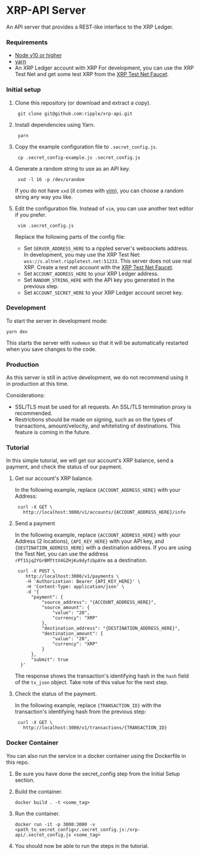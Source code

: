 # XRP-API Server

An API server that provides a REST-like interface to the XRP Ledger.

### Requirements

- [Node v10 or higher](https://nodejs.org/en/download/)
- [yarn](https://yarnpkg.com/en/)
- An XRP Ledger account with XRP
    For development, you can use the XRP Test Net and get some test XRP from the [XRP Test Net Faucet](https://developers.ripple.com/xrp-test-net-faucet.html).

### Initial setup

1. Clone this repository (or download and extract a copy).

        git clone git@github.com:ripple/xrp-api.git

2. Install dependencies using Yarn.

        yarn

3. Copy the example configuration file to `.secret_config.js`.

        cp .secret_config-example.js .secret_config.js

4. Generate a random string to use as an API key.

        xxd -l 16 -p /dev/urandom

    If you do not have `xxd` (it comes with [vim](https://www.vim.org/)), you can choose a random string any way you like.

5. Edit the configuration file. Instead of `vim`, you can use another text editor if you prefer.

        vim .secret_config.js

    Replace the following parts of the config file:

    - Set `SERVER_ADDRESS_HERE` to a rippled server's websockets address. In development, you may use the XRP Test Net: `wss://s.altnet.rippletest.net:51233`. This server does not use real XRP. Create a test net account with the [XRP Test Net Faucet](https://xrpl.org/xrp-testnet-faucet.html).
    - Set `ACCOUNT_ADDRESS_HERE` to your XRP Ledger address.
    - Set `RANDOM_STRING_HERE` with the API key you generated in the previous step.
    - Set `ACCOUNT_SECRET_HERE` to your XRP Ledger account secret key.

### Development

To start the server in development mode:

    yarn dev

This starts the server with `nodemon` so that it will be automatically restarted when you save changes to the code.

### Production

As this server is still in active development, we do not recommend using it in production at this time.

Considerations:
- SSL/TLS must be used for all requests. An SSL/TLS termination proxy is recommended.
- Restrictions should be made on signing, such as on the types of transactions, amount/velocity, and whitelisting of destinations. This feature is coming in the future.

### Tutorial

In this simple tutorial, we will get our account's XRP balance, send a payment, and check the status of our payment.

1. Get our account's XRP balance.

    In the following example, replace `{ACCOUNT_ADDRESS_HERE}` with your Address:

        curl -X GET \
          http://localhost:3000/v1/accounts/{ACCOUNT_ADDRESS_HERE}/info

2. Send a payment

    In the following example, replace `{ACCOUNT_ADDRESS_HERE}` with your Address (2 locations), `{API_KEY_HERE}` with your API key, and `{DESTINATION_ADDRESS_HERE}` with a destination address. If you are using the Test Net, you can use the address `rPT1Sjq2YGrBMTttX4GZHjKu9dyfzbpAYe` as a destination.

        curl -X POST \
           http://localhost:3000/v1/payments \
           -H 'Authorization: Bearer {API_KEY_HERE}' \
           -H 'Content-Type: application/json' \
           -d '{
             "payment": {
                 "source_address": "{ACCOUNT_ADDRESS_HERE}",
                 "source_amount": {
                     "value": "20",
                     "currency": "XRP"
                 },
                 "destination_address": "{DESTINATION_ADDRESS_HERE}",
                 "destination_amount": {
                     "value": "20",
                     "currency": "XRP"
                 }
             },
             "submit": true
         }'


    The response shows the transaction's identifying hash in the `hash` field of the `tx_json` object. Take note of this value for the next step.

3. Check the status of the payment.

    In the following example, replace `{TRANSACTION_ID}` with the transaction's identifying hash from the previous step:

        curl -X GET \
          http://localhost:3000/v1/transactions/{TRANSACTION_ID}

### Docker Container

You can also run the service in a docker container using the Dockerfile in this repo.

1. Be sure you have done the secret_config step from the Initial Setup section.
2. Build the container.

    ```docker build . -t <some_tag>```
3. Run the container.

   ```docker run -it -p 3000:3000 -v <path_to_secret_config>/.secret_config.js:/xrp-api/.secret_config.js <some_tag>```

4. You should now be able to run the steps in the tutorial.
